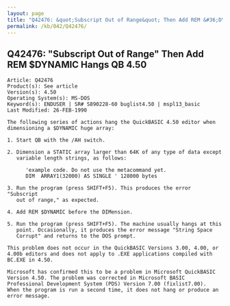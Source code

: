 ```yaml
---
layout: page
title: "Q42476: &quot;Subscript Out of Range&quot; Then Add REM &#36;DYNAMIC Hangs QB 4.50"
permalink: /kb/042/Q42476/
---
```


## Q42476: &quot;Subscript Out of Range&quot; Then Add REM &#36;DYNAMIC Hangs QB 4.50

	Article: Q42476
	Product(s): See article
	Version(s): 4.50
	Operating System(s): MS-DOS
	Keyword(s): ENDUSER | SR# S890228-60 buglist4.50 | mspl13_basic
	Last Modified: 26-FEB-1990
	
	The following series of actions hang the QuickBASIC 4.50 editor when
	dimensioning a $DYNAMIC huge array:
	
	1. Start QB with the /AH switch.
	
	2. Dimension a STATIC array larger than 64K of any type of data except
	   variable length strings, as follows:
	
	      'example code. Do not use the metacommand yet.
	      DIM  ARRAY1(32000) AS SINGLE ' 128000 bytes
	
	3. Run the program (press SHIFT+F5). This produces the error "Subscript
	   out of range," as expected.
	
	4. Add REM $DYNAMIC before the DIMension.
	
	5. Run the program (press SHIFT+F5). The machine usually hangs at this
	   point. Occasionally, it produces the error message "String Space
	   Corrupt" and returns to the DOS prompt.
	
	This problem does not occur in the QuickBASIC Versions 3.00, 4.00, or
	4.00b editors and does not apply to .EXE applications compiled with
	BC.EXE in 4.50.
	
	Microsoft has confirmed this to be a problem in Microsoft QuickBASIC
	Version 4.50. The problem was corrected in Microsoft BASIC
	Professional Development System (PDS) Version 7.00 (fixlist7.00).
	When the program is run a second time, it does not hang or produce an
	error message.
